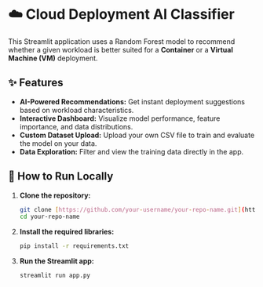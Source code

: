 # ☁️ Cloud Deployment AI Classifier

This Streamlit application uses a Random Forest model to recommend whether a given workload is better suited for a **Container** or a **Virtual Machine (VM)** deployment.

## ✨ Features

-   **AI-Powered Recommendations:** Get instant deployment suggestions based on workload characteristics.
-   **Interactive Dashboard:** Visualize model performance, feature importance, and data distributions.
-   **Custom Dataset Upload:** Upload your own CSV file to train and evaluate the model on your data.
-   **Data Exploration:** Filter and view the training data directly in the app.

## 🚀 How to Run Locally

1.  **Clone the repository:**
    ```bash
    git clone [https://github.com/your-username/your-repo-name.git](https://github.com/your-username/your-repo-name.git)
    cd your-repo-name
    ```

2.  **Install the required libraries:**
    ```bash
    pip install -r requirements.txt
    ```

3.  **Run the Streamlit app:**
    ```bash
    streamlit run app.py
    ```
